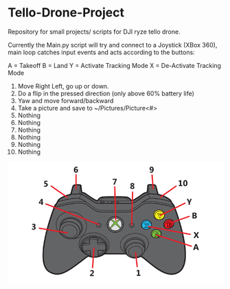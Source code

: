 # Tello-Drone-Project
Repository for small projects/ scripts for DJI ryze tello drone.

Currently the Main.py script will try and connect to a Joystick (XBox 360), main loop catches input events and acts according to the buttons:

A = Takeoff
B = Land
Y = Activate Tracking Mode
X = De-Activate Tracking Mode
1. Move Right Left, go up or down.
2. Do a flip in the pressed direction (only above 60% battery life)
3. Yaw and move forward/backward
4. Take a picture and save to ~/Pictures/Picture<#>
5. Nothing
6. Nothing
7. Nothing
8. Nothing
9. Nothing
10. Nothing

![Joystick Inputs](Docs/XBox_Controller.png)
